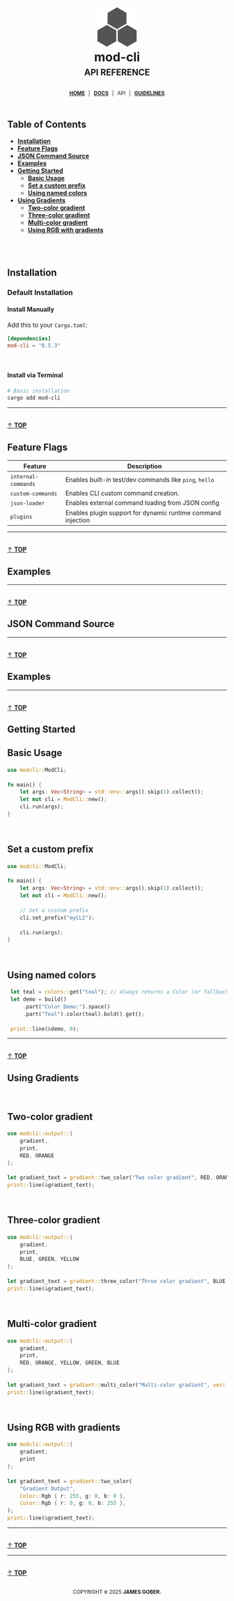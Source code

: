 <h1 align="center">
    <img width="90px" height="auto" src="https://raw.githubusercontent.com/jamesgober/jamesgober/main/media/icons/hexagon-3.svg" alt="Triple Hexagon">
    <br><b>mod-cli</b><br>
    <sub><sup>API REFERENCE</sup></sub>
</h1>
<div align="center">
    <sup>
        <a href="../README.md" title="Project Home"><b>HOME</b></a>
        <span>&nbsp;│&nbsp;</span>
        <a href="./README.md" title="Documentation"><b>DOCS</b></a>
        <span>&nbsp;│&nbsp;</span>
        <span>API</span>
        <span>&nbsp;│&nbsp;</span>
        <a href="./GUIDELINES.md" title="Developer Guidelines"><b>GUIDELINES</b></a>
    </sup>
</div>
<br>


## Table of Contents
- **[Installation](#installation)**
- **[Feature Flags](#feature-flags)**
- **[JSON Command Source](#json-command)**
- **[Examples](#examples)**
- **[Getting Started](#getting-started)**
  - **[Basic Usage](#basic-usage)**
  - **[Set a custom prefix](#set-custom-prefix)**
  - **[Using named colors](#using-named-colors)**
- **[Using Gradients](#using-gradients)**
  - **[Two-color gradient](#two-color-gradient)**
  - **[Three-color gradient](#three-color-gradient)**
  - **[Multi-color gradient](#multi-color-gradient)**
  - **[Using RGB with gradients](#using-rgb-with-gradients)**




<br><br>
<h2 id="installation">Installation</h2>

### Default Installation

#### Install Manually

Add this to your `Cargo.toml`:
```toml
[dependencies]
mod-cli = "0.5.3"
```

<br>

#### Install via Terminal
```bash
# Basic installation
cargo add mod-cli
```


<hr>
<br>
<a href="#top">&uarr; <b>TOP</b></a>
<br>

<h2 id="feature-flags">Feature Flags</h2>

| Feature               | Description                                           |
|------------------------|-------------------------------------------------------|
| `internal-commands`    | Enables built-in test/dev commands like `ping`, `hello` |
| `custom-commands`      | Enables CLI custom command creation.                  |
| `json-loader`          | Enables external command loading from JSON config     |
| `plugins`              | Enables plugin support for dynamic runtime command injection |



<hr>
<br>
<a href="#top">&uarr; <b>TOP</b></a>
<br>

<h2 id="examples">Examples</h2>



<hr>
<br>
<a href="#top">&uarr; <b>TOP</b></a>
<br>

<h2 id="json-command">JSON Command Source</h2>






<hr>
<br>
<a href="#top">&uarr; <b>TOP</b></a>
<br>

<h2 id="examples">Examples</h2>






<hr>
<br>
<a href="#top">&uarr; <b>TOP</b></a>
<br>

<h2 id="getting-started">Getting Started</h2>


<h2 id="basic-usage">Basic Usage</h2>

```rust
use modcli::ModCli;

fn main() {
    let args: Vec<String> = std::env::args().skip(1).collect();
    let mut cli = ModCli::new();
    cli.run(args);
}
```

<br>

<h2 id="set-custom-prefix">Set a custom prefix</h2>

```rust
use modcli::ModCli;

fn main() {
    let args: Vec<String> = std::env::args().skip(1).collect();
    let mut cli = ModCli::new();

    // Set a custom prefix
    cli.set_prefix("myCLI");

    cli.run(args);
}
```

<br>

<h2 id="using-named-colors">Using named colors</h2>

```rust
 let teal = colors::get("teal"); // always returns a Color (or fallback)
 let demo = build()
     .part("Color Demo:").space()
     .part("Teal").color(teal).bold().get();

 print::line(&demo, 0);

```


<hr>
<br>
<a href="#top">&uarr; <b>TOP</b></a>
<br>

<h2 id="using-gradients">Using Gradients</h2>

<br>
<h2 id="two-color-gradient">Two-color gradient</h2>

```rust
use modcli::output::{
    gradient,
    print,
    RED, ORANGE
};

let gradient_text = gradient::two_color("Two color gradient", RED, ORANGE);
print::line(&gradient_text);

```

<br>
<h2 id="three-color-gradient">Three-color gradient</h2>

```rust
use modcli::output::{
    gradient,
    print,
    BLUE, GREEN, YELLOW
};

let gradient_text = gradient::three_color("Three color gradient", BLUE, GREEN, YELLOW);
print::line(&gradient_text);

```

<br>
<h2 id="multi-color-gradient">Multi-color gradient</h2>

```rust
use modcli::output::{
    gradient,
    print,
    RED, ORANGE, YELLOW, GREEN, BLUE
};

let gradient_text = gradient::multi_color("Multi-color gradient", vec![RED, ORANGE, YELLOW, GREEN, BLUE]);
print::line(&gradient_text);

```

<br>
<h2 id="using-rgb-with-gradients">Using RGB with gradients</h2>

```rust
use modcli::output::{
    gradient,
    print
};

let gradient_text = gradient::two_color(
    "Gradient Output", 
    Color::Rgb { r: 255, g: 0, b: 0 },
    Color::Rgb { r: 0, g: 0, b: 255 },
);
print::line(&gradient_text);

```





<hr>
<br>
<a href="#top">&uarr; <b>TOP</b></a>
<br>




















<hr>
<br>
<a href="#top">&uarr; <b>TOP</b></a>
<br>


<!-- FOOT COPYRIGHT
################################################# -->
<div align="center">
  <h2></h2>
  <sup>COPYRIGHT <small>&copy;</small> 2025 <strong>JAMES GOBER.</strong></sup>
</div>
